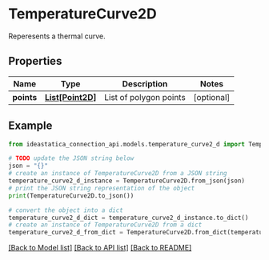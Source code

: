 # TemperatureCurve2D

Reperesents a thermal curve.

## Properties

Name | Type | Description | Notes
------------ | ------------- | ------------- | -------------
**points** | [**List[Point2D]**](Point2D.md) | List of polygon points | [optional] 

## Example

```python
from ideastatica_connection_api.models.temperature_curve2_d import TemperatureCurve2D

# TODO update the JSON string below
json = "{}"
# create an instance of TemperatureCurve2D from a JSON string
temperature_curve2_d_instance = TemperatureCurve2D.from_json(json)
# print the JSON string representation of the object
print(TemperatureCurve2D.to_json())

# convert the object into a dict
temperature_curve2_d_dict = temperature_curve2_d_instance.to_dict()
# create an instance of TemperatureCurve2D from a dict
temperature_curve2_d_from_dict = TemperatureCurve2D.from_dict(temperature_curve2_d_dict)
```
[[Back to Model list]](../README.md#documentation-for-models) [[Back to API list]](../README.md#documentation-for-api-endpoints) [[Back to README]](../README.md)


